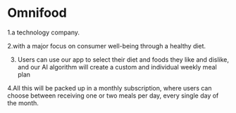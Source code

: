 # Omnifood

1.a technology company.

2.with a major focus on consumer well-being through a healthy diet. 

3. Users can use our app to select their diet and foods they like and dislike, and our AI algorithm will create a custom and individual weekly meal plan

4.All this will be packed up in a monthly subscription, where users can choose between receiving one or two meals per day, every single day of the month.

